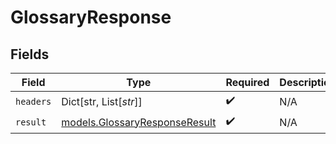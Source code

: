 # GlossaryResponse


## Fields

| Field                                                                | Type                                                                 | Required                                                             | Description                                                          |
| -------------------------------------------------------------------- | -------------------------------------------------------------------- | -------------------------------------------------------------------- | -------------------------------------------------------------------- |
| `headers`                                                            | Dict[str, List[*str*]]                                               | :heavy_check_mark:                                                   | N/A                                                                  |
| `result`                                                             | [models.GlossaryResponseResult](../models/glossaryresponseresult.md) | :heavy_check_mark:                                                   | N/A                                                                  |